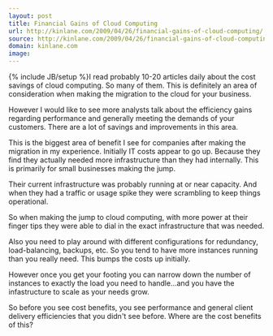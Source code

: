 ```yaml
---
layout: post
title: Financial Gains of Cloud Computing
url: http://kinlane.com/2009/04/26/financial-gains-of-cloud-computing/
source: http://kinlane.com/2009/04/26/financial-gains-of-cloud-computing/
domain: kinlane.com
image: 
---
```

{% include JB/setup %}I read probably 10-20 articles daily about the cost savings of cloud computing. So many of them. This is definitely an area of consideration when making the migration to the cloud for your business.<p></p>
However I would like to see more analysts talk about the efficiency gains regarding performance and generally meeting the demands of your customers. There are a lot of savings and improvements in this area.<p></p>
This is the biggest area of benefit I see for companies after making the migration in my experience. Initially IT costs appear to go up. Because they find they actually needed more infrastructure than they had internally. This is primarily for small businesses making the jump.<p></p>
Their current infrastructure was probably running at or near capacity. And when they had a traffic or usage spike they were scrambling to keep things operational.<p></p>
So when making the jump to cloud computing, with more power at their finger tips they were able to dial in the exact infrastructure that was needed.<p></p>
Also you need to play around with different configurations for redundancy, load-balancing, backups, etc. So you tend to have more instances running than you really need. This bumps the costs up initially.<p></p>
However once you get your footing you can narrow down the number of instances to exactly the load you need to handle...and you have the infastructure to scale as your needs grow.<p></p>
So before you see cost benefits, you see performance and general client delivery efficiencies that you didn't see before. Where are the cost benefits of this?
